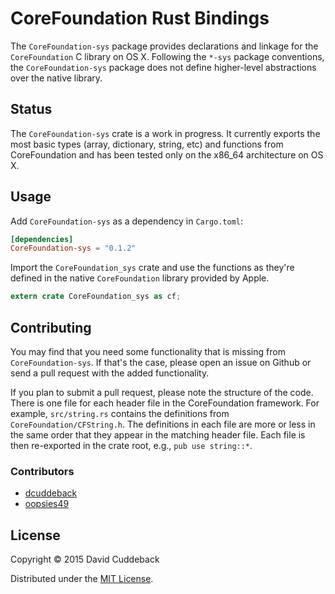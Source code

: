 # CoreFoundation Rust Bindings

The `CoreFoundation-sys` package provides declarations and linkage for the `CoreFoundation` C
library on OS X. Following the `*-sys` package conventions, the `CoreFoundation-sys` package does
not define higher-level abstractions over the native library.

## Status
The `CoreFoundation-sys` crate is a work in progress. It currently exports the most basic types
(array, dictionary, string, etc) and functions from CoreFoundation and has been tested only on the
x86_64 architecture on OS X.

## Usage
Add `CoreFoundation-sys` as a dependency in `Cargo.toml`:

```toml
[dependencies]
CoreFoundation-sys = "0.1.2"
```

Import the `CoreFoundation_sys` crate and use the functions as they're defined in the native
`CoreFoundation` library provided by Apple.

```rust
extern crate CoreFoundation_sys as cf;
```

## Contributing
You may find that you need some functionality that is missing from `CoreFoundation-sys`. If that's
the case, please open an issue on Github or send a pull request with the added functionality.

If you plan to submit a pull request, please note the structure of the code. There is one file for
each header file in the CoreFoundation framework. For example, `src/string.rs` contains the
definitions from `CoreFoundation/CFString.h`. The definitions in each file are more or less in the
same order that they appear in the matching header file. Each file is then re-exported in the crate
root, e.g., `pub use string::*`.

### Contributors

* [dcuddeback](https://github.com/dcuddeback)
* [oopsies49](https://github.com/oopsies49)

## License
Copyright © 2015 David Cuddeback

Distributed under the [MIT License](LICENSE).
